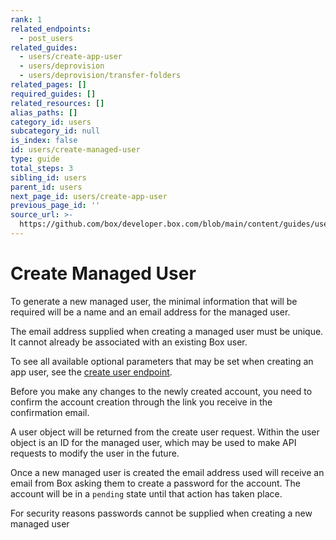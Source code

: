 ```yaml
---
rank: 1
related_endpoints:
  - post_users
related_guides:
  - users/create-app-user
  - users/deprovision
  - users/deprovision/transfer-folders
related_pages: []
required_guides: []
related_resources: []
alias_paths: []
category_id: users
subcategory_id: null
is_index: false
id: users/create-managed-user
type: guide
total_steps: 3
sibling_id: users
parent_id: users
next_page_id: users/create-app-user
previous_page_id: ''
source_url: >-
  https://github.com/box/developer.box.com/blob/main/content/guides/users/create-managed-user.md
---
```

# Create Managed User

To generate a new managed user, the minimal information that will be required
will be a name and an email address for the managed user.

<Message type='notice'>

The email address supplied when creating a managed user must be unique. It
cannot already be associated with an existing Box user.

</Message>

<Samples id='post_users' >

</Samples>

To see all available optional parameters that may be set when creating an app
user, see the [create user endpoint](endpoint://post-users).

<Message type='notice'>

 Before you make any changes to the newly created
account, you need to confirm the account creation through the link you
receive in the confirmation email.

 </Message>

A user object will be returned from the create user request. Within the user
object is an ID for the managed user, which may be used to make API requests to
modify the user in the future.

Once a new managed user is created the email address used will receive an email
from Box asking them to create a password for the account. The account will be
in a `pending` state until that action has taken place.

<Message type='notice'>

For security reasons passwords cannot be supplied when creating a new managed
user

</Message>